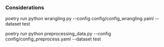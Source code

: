 
### Considerations



poetry run python wrangling.py --config config/config_wrangling.yaml --dataset test

poetry run python preprocessing_data.py --config config/config_preprocess.yaml --dataset test